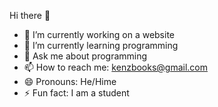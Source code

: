 Hi there 👋
- 🔭 I’m currently working on a website
- 🌱 I’m currently learning programming
- 💬 Ask me about programming
- 📫 How to reach me: kenzbooks@gmail.com
- 😄 Pronouns: He/Hime
- ⚡ Fun fact: I am a student
<!--
**KenZbook7/KenZbook7** is a ✨ _special_ ✨ repository because its `README.md` (this file) appears on your GitHub profile.

Here are some ideas to get you started:

- 🔭 I’m currently working on ...
- 🌱 I’m currently learning ...
- 👯 I’m looking to collaborate on ...
- 🤔 I’m looking for help with ...
- 💬 Ask me about ...
- 📫 How to reach me: ...
- 😄 Pronouns: ...
- ⚡ Fun fact: ...
-->
